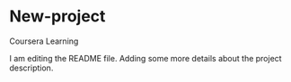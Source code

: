
# New-project
Coursera Learning

I am editing the README file. Adding some more details about the project description.
